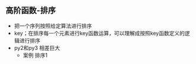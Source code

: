 ## 高阶函数-排序
- 把一个序列按照给定算法进行排序
- key；在排序每一个元素进行key函数运算，可以理解成按照key函数定义的逻辑进行排序
- py2和py3 相差巨大  
    - 案例 排序1